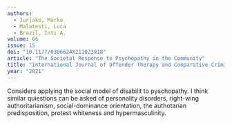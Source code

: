 ```yaml
---
authors:
  - Jurjako, Marko
  - Malatesti, Luca
  - Brazil, Inti A.
volume: 66
issue: 15
doi: "10.1177/0306624X211023918"
article: "The Societal Response to Psychopathy in the Community"
title: "International Journal of Offender Therapy and Comparative Criminology"
year: "2021"
---
```


Considers applying the social model of disabilit to pyschopathy. I
think similar quiestions can be asked of personality disorders,
right-wing authoritarianism, social-dominance orientation, the
authotarian predisposition, protest whiteness and hypermasculinity.
